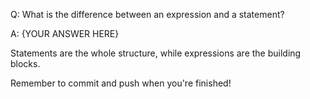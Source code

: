 Q: What is the difference between an expression and a statement?

A: {YOUR ANSWER HERE}

Statements are the whole structure, while expressions are the building blocks.

Remember to commit and push when you're finished!
